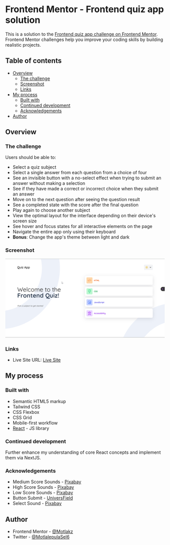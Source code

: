 # Frontend Mentor - Frontend quiz app solution

This is a solution to the [Frontend quiz app challenge on Frontend Mentor](https://www.frontendmentor.io/challenges/frontend-quiz-app-BE7xkzXQnU). Frontend Mentor challenges help you improve your coding skills by building realistic projects.

## Table of contents

- [Overview](#overview)
  - [The challenge](#the-challenge)
  - [Screenshot](#screenshot)
  - [Links](#links)
- [My process](#my-process)
  - [Built with](#built-with)
  - [Continued development](#continued-development)
  - [Acknowledgements](#acknowledgements)
- [Author](#author)

## Overview

### The challenge

Users should be able to:

- Select a quiz subject
- Select a single answer from each question from a choice of four
- See an invisible button with a no-select effect when trying to submit an answer without making a selection
- See if they have made a correct or incorrect choice when they submit an answer
- Move on to the next question after seeing the question result
- See a completed state with the score after the final question
- Play again to choose another subject
- View the optimal layout for the interface depending on their device's screen size
- See hover and focus states for all interactive elements on the page
- Navigate the entire app only using their keyboard
- **Bonus**: Change the app's theme between light and dark

### Screenshot

![Front End Quiz](./src/assets/images/frontend-quiz.png)

### Links

- Live Site URL: [Live Site](https://motlakz.github.io/front-end-quiz)

## My process

### Built with

- Semantic HTML5 markup
- Tailwind CSS
- CSS Flexbox
- CSS Grid
- Mobile-first workflow
- [React](https://reactjs.org/) - JS library

### Continued development

Further enhance my understanding of core React concepts and implement them via NextJS.

### Acknowledgements

- Medium Score Sounds - [Pixabay](https://pixabay.com/users/universfield-28281460/?utm_source=link-attribution&utm_medium=referral&utm_campaign=music&utm_content=152480)
- High Score Sounds - [Pixabay](https://pixabay.com/?utm_source=link-attribution&utm_medium=referral&utm_campaign=music&utm_content=6185)
- Low Score Sounds - [Pixabay](https://pixabay.com/users/u_8g40a9z0la-45586904/?utm_source=link-attribution&utm_medium=referral&utm_campaign=music&utm_content=234710)
- Button Submit - [UniversField](https://pixabay.com/users/universfield-28281460/?utm_source=link-attribution&utm_medium=referral&utm_campaign=music&utm_content=124467)
- Select Sound - [Pixabay](https://pixabay.com/users/u_2fbuaev0zn-30247713/?utm_source=link-attribution&utm_medium=referral&utm_campaign=music&utm_content=121244)

## Author

- Frontend Mentor - [@Motlakz](https://www.frontendmentor.io/profile/Motlakz)
- Twitter - [@MotlalepulaSel6](https://www.twitter.com/MotlalepulaSel6)
